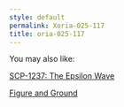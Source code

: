 ```yaml
---
style: default
permalink: Xoria-025-117
title: oria-025-117
---
```

You may also like:

[SCP-1237: The Epsilon Wave](http://scp-wiki.net/scp-1237)

[Figure and Ground](http://scp-wiki.net/figure-and-ground)
